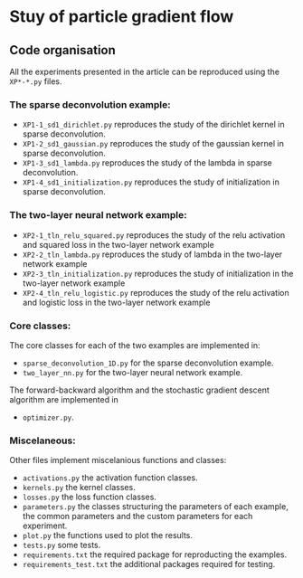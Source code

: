 # Stuy of particle gradient flow

## Code organisation

All the experiments presented in the article can be reproduced using the
`XP*-*.py` files.

### The sparse deconvolution example:

* `XP1-1_sd1_dirichlet.py` reproduces the study of the dirichlet kernel in sparse deconvolution.
* `XP1-2_sd1_gaussian.py` reproduces the study of the gaussian kernel in sparse deconvolution.
* `XP1-3_sd1_lambda.py` reproduces the study of the lambda in sparse deconvolution.
* `XP1-4_sd1_initialization.py` reproduces the study of initialization in sparse deconvolution.

### The two-layer neural network example:

* `XP2-1_tln_relu_squared.py` reproduces the study of the relu activation and squared loss in the two-layer network example
* `XP2-2_tln_lambda.py` reproduces the study of lambda in the two-layer network example
* `XP2-3_tln_initialization.py` reproduces the study of initialization in the two-layer network example
* `XP2-4_tln_relu_logistic.py` reproduces the study of the relu activation and logistic loss in the two-layer network example

### Core classes:
The core classes for each of the two examples are implemented in:
* `sparse_deconvolution_1D.py` for the sparse deconvolution example.
* `two_layer_nn.py` for the two-layer neural network example.

The forward-backward algorithm and the stochastic gradient descent algorithm are implemented in
* `optimizer.py`.

### Miscelaneous:
Other files implement miscelanious functions and classes:
* `activations.py` the activation function classes.
* `kernels.py` the kernel classes.
* `losses.py` the loss function classes.
* `parameters.py` the classes structuring the parameters of each example, the common parameters and the custom parameters for each experiment.
* `plot.py` the functions used to plot the results.
* `tests.py` some tests.
* `requirements.txt` the required package for reproducting the examples.
* `requirements_test.txt` the additional packages required for testing.
